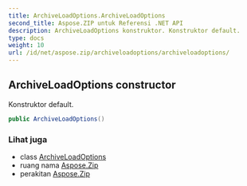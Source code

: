 ```yaml
---
title: ArchiveLoadOptions.ArchiveLoadOptions
second_title: Aspose.ZIP untuk Referensi .NET API
description: ArchiveLoadOptions konstruktor. Konstruktor default.
type: docs
weight: 10
url: /id/net/aspose.zip/archiveloadoptions/archiveloadoptions/
---
```

## ArchiveLoadOptions constructor

Konstruktor default.

```csharp
public ArchiveLoadOptions()
```

### Lihat juga

* class [ArchiveLoadOptions](../)
* ruang nama [Aspose.Zip](../../archiveloadoptions/)
* perakitan [Aspose.Zip](../../../)


